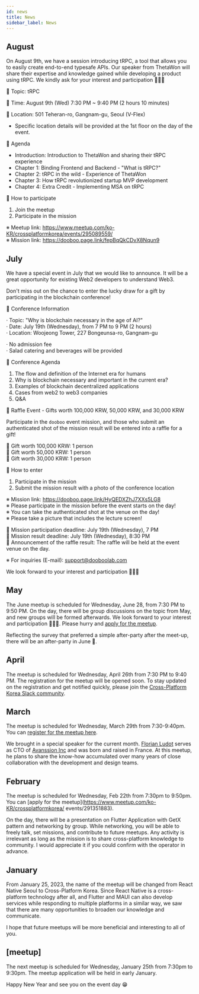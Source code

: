 ```yaml
---
id: news
title: News
sidebar_label: News
---
```


## August
On August 9th, we have a session introducing tRPC, a tool that allows you to easily create end-to-end typesafe APIs. Our speaker from ThetaWon will share their expertise and knowledge gained while developing a product using tRPC. We kindly ask for your interest and participation 🙇🏻‍♂️

📍 Topic: tRPC

📍 Time: August 9th (Wed) 7:30 PM ~ 9:40 PM (2 hours 10 minutes)

📍 Location: 501 Teheran-ro, Gangnam-gu, Seoul (V-Flex)
* Specific location details will be provided at the 1st floor on the day of the event.

📍 Agenda

- Introduction: Introduction to ThetaWon and sharing their tRPC experience
- Chapter 1: Binding Frontend and Backend - "What is tRPC?"
- Chapter 2: tRPC in the wild - Experience of ThetaWon
- Chapter 3: How tRPC revolutionized startup MVP development
- Chapter 4: Extra Credit - Implementing MSA on tRPC

📍 How to participate

1. Join the meetup
2. Participate in the mission

※ Meetup link: https://www.meetup.com/ko-KR/crossplatformkorea/events/295089559/<br/>
※ Mission link: https://dooboo.page.link/fepBqQkCDvX8Nqun9<br/>

## July
We have a special event in July that we would like to announce. It will be a great opportunity for existing Web2 developers to understand Web3.

Don't miss out on the chance to enter the lucky draw for a gift by participating in the blockchain conference!

📣 Conference Information

· Topic: "Why is blockchain necessary in the age of AI?"<br/>
· Date: July 19th (Wednesday), from 7 PM to 9 PM (2 hours)<br/>
· Location: Woojeong Tower, 227 Bongeunsa-ro, Gangnam-gu<br/>

· No admission fee<br/>
· Salad catering and beverages will be provided<br/>

📣 Conference Agenda

1. The flow and definition of the Internet era for humans
2. Why is blockchain necessary and important in the current era?
3. Examples of blockchain decentralized applications
4. Cases from web2 to web3 companies
5. Q&A


🎉 Raffle Event - Gifts worth 100,000 KRW, 50,000 KRW, and 30,000 KRW

Participate in the `dooboo` event mission, and those who submit an authenticated shot of the mission result will be entered into a raffle for a gift!

📍 Gift worth 100,000 KRW: 1 person<br/>
📍 Gift worth 50,000 KRW: 1 person<br/>
📍 Gift worth 30,000 KRW: 1 person<br/>


📍 How to enter

1. Participate in the mission
2. Submit the mission result with a photo of the conference location

※ Mission link: https://dooboo.page.link/HyQEDXZhJ7XXs5LG8<br/>
※ Please participate in the mission before the event starts on the day!<br/>
※ You can take the authenticated shot at the venue on the day!<br/>
※ Please take a picture that includes the lecture screen!<br/>

📍 Mission participation deadline: July 19th (Wednesday), 7 PM<br/>
📍 Mission result deadline: July 19th (Wednesday), 8:30 PM<br/>
📍 Announcement of the raffle result: The raffle will be held at the event venue on the day.

※ For inquiries (E-mail): support@dooboolab.com

We look forward to your interest and participation 🙇🏻‍♂️

## May
The June meetup is scheduled for Wednesday, June 28, from 7:30 PM to 9:50 PM. On the day, there will be group discussions on the topic from May, and new groups will be formed afterwards. We look forward to your interest and participation 🙇🏻‍♂️. Please hurry and [apply for the meetup](https://www.meetup.com/ko-KR/crossplatformkorea/events/293904379).

Reflecting the survey that preferred a simple after-party after the meet-up, there will be an after-party in June 🍻.

## April
The meetup is scheduled for Wednesday, April 26th from 7:30 PM to 9:40 PM. The registration for the meetup will be opened soon. To stay updated on the registration and get notified quickly, please join the [Cross-Platform Korea Slack community](https://dooboolab.com/joinCPKorea).

## March
The meetup is scheduled for Wednesday, March 29th from 7:30-9:40pm.
You can [register for the meetup here](https://www.meetup.com/en-KR/crossplatformkorea/events/291975474).

We brought in a special speaker for the current month. [Florian Ludot](https://github.com/florianldt) serves as CTO of [Avanssion Inc](https://avanssion.com) and was born and raised in France. At this meetup, he plans to share the know-how accumulated over many years of close collaboration with the development and design teams.

## February
The meetup is scheduled for Wednesday, Feb 22th from 7:30pm to 9:50pm.
You can [apply for the meetup](https://www.meetup.com/ko-KR/crossplatformkorea/
events/291351883).

On the day, there will be a presentation on Flutter Application with GetX pattern and networking by group. While networking, you will be able to freely talk, set missions, and contribute to future meetups.
Any activity is irrelevant as long as the mission is to share cross-platform knowledge to community. I would appreciate it if you could confirm with the operator in advance.

## January

From January 25, 2023, the name of the meetup will be changed from React Native Seoul to Cross-Platform Korea.
Since React Native is a cross-platform technology after all, and Flutter and MAUI can also develop services while responding to multiple platforms in a similar way, we saw that there are many opportunities to broaden our knowledge and communicate.

I hope that future meetups will be more beneficial and interesting to all of you.

## [meetup]

The next meetup is scheduled for Wednesday, January 25th from 7:30pm to 9:30pm. The meetup application will be held in early January.

Happy New Year and see you on the event day 😁
